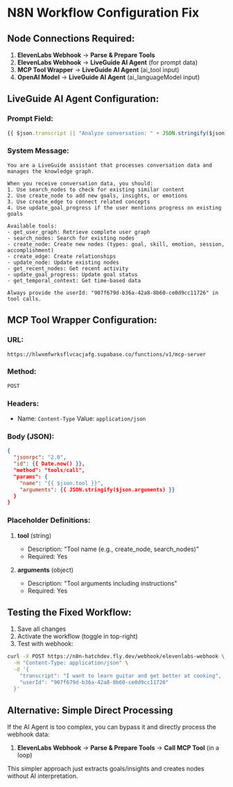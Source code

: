 # N8N Workflow Configuration Fix

## Node Connections Required:

1. **ElevenLabs Webhook** → **Parse & Prepare Tools**
2. **ElevenLabs Webhook** → **LiveGuide AI Agent** (for prompt data)
3. **MCP Tool Wrapper** → **LiveGuide AI Agent** (ai_tool input)
4. **OpenAI Model** → **LiveGuide AI Agent** (ai_languageModel input)

## LiveGuide AI Agent Configuration:

### Prompt Field:
```javascript
{{ $json.transcript || "Analyze conversation: " + JSON.stringify($json) }}
```

### System Message:
```
You are a LiveGuide assistant that processes conversation data and manages the knowledge graph.

When you receive conversation data, you should:
1. Use search_nodes to check for existing similar content
2. Use create_node to add new goals, insights, or emotions
3. Use create_edge to connect related concepts
4. Use update_goal_progress if the user mentions progress on existing goals

Available tools:
- get_user_graph: Retrieve complete user graph
- search_nodes: Search for existing nodes
- create_node: Create new nodes (types: goal, skill, emotion, session, accomplishment)
- create_edge: Create relationships
- update_node: Update existing nodes
- get_recent_nodes: Get recent activity
- update_goal_progress: Update goal status
- get_temporal_context: Get time-based data

Always provide the userId: "907f679d-b36a-42a8-8b60-ce0d9cc11726" in tool calls.
```

## MCP Tool Wrapper Configuration:

### URL:
```
https://hlwxmfwrksflvcacjafg.supabase.co/functions/v1/mcp-server
```

### Method:
```
POST
```

### Headers:
- Name: `Content-Type` Value: `application/json`

### Body (JSON):
```json
{
  "jsonrpc": "2.0",
  "id": {{ Date.now() }},
  "method": "tools/call",
  "params": {
    "name": "{{ $json.tool }}",
    "arguments": {{ JSON.stringify($json.arguments) }}
  }
}
```

### Placeholder Definitions:

1. **tool** (string)
   - Description: "Tool name (e.g., create_node, search_nodes)"
   - Required: Yes

2. **arguments** (object)
   - Description: "Tool arguments including instructions"
   - Required: Yes

## Testing the Fixed Workflow:

1. Save all changes
2. Activate the workflow (toggle in top-right)
3. Test with webhook:

```bash
curl -X POST https://n8n-hatchdev.fly.dev/webhook/elevenlabs-webhook \
  -H "Content-Type: application/json" \
  -d '{
    "transcript": "I want to learn guitar and get better at cooking",
    "userId": "907f679d-b36a-42a8-8b60-ce0d9cc11726"
  }'
```

## Alternative: Simple Direct Processing

If the AI Agent is too complex, you can bypass it and directly process the webhook data:

1. **ElevenLabs Webhook** → **Parse & Prepare Tools** → **Call MCP Tool** (in a loop)

This simpler approach just extracts goals/insights and creates nodes without AI interpretation.